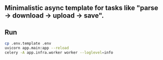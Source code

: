Minimalistic async template for tasks like "parse → download → upload → save".
--

## Run
```bash
cp .env.template .env
uvicorn app.main:app --reload
celery -A app.infra.worker worker --loglevel=info
```